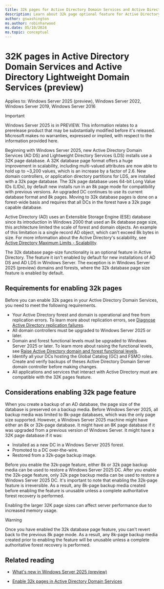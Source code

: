 ```yaml
---
title: 32k pages for Active Directory Domain Services and Active Directory Lightweight Domain Services in Windows Server
description: Learn about 32k page optional feature for Active Directory Domain Services and Active Directory Lightweight Domain Services.
author: gswashington
ms.author: robinharwood
ms.date: 05/10/2024
ms.topic: conceptual
---
```


# 32K pages in Active Directory Domain Services and Active Directory Lightweight Domain Services (preview)

Applies to: Windows Server 2025 (preview), Windows Server 2022, Windows Server 2019, Windows Server 2016

> [!IMPORTANT]
> Windows Server 2025 is in PREVIEW. This information relates to a prerelease product that may be substantially modified before it's released. Microsoft makes no warranties, expressed or implied, with respect to the information provided here.

Beginning with Windows Server 2025, new Active Directory Domain Services (AD DS) and Lightweight Directory Services (LDS) installs use a 32K page database. A 32K database page format offers a huge improvement in scalability, including multi-valued attributes are now able to hold up to ~3,200 values, which is an increase by a factor of 2.6. New domain controllers, or application directory partitions for LDS, are installed with a 32k page database. The 32k page database uses 64-bit Long Value IDs (LIDs), by default new installs run in an 8k page mode for compatibility with previous versions. An upgraded DC continues to use its current database format and 8k pages. Moving to 32k database pages is done on a forest-wide basis and requires that all DCs in the forest have a 32k page capable database.

Active Directory (AD) uses an Extensible Storage Engine (ESE) database since its introduction in Windows 2000 that used an 8k database page size, this architecture limited the scale of forest and domain objects. An example of this limitation is a single record AD object, which can't exceed 8k bytes in size. For more information about the Active Directory's scalability, see [Active Directory Maximum Limits - Scalability](/previous-versions/windows/it-pro/windows-server-2003/cc756101%28v=ws.10%29).

The 32k database page-size functionality is an optional feature in Active Directory. The feature it isn't enabled by default for new installations of AD DS and AD LDS in Windows Server. The exception is in Windows Server 2025 (preview) domains and forests, where the 32k database page size feature is enabled by default.

## Requirements for enabling 32k pages

Before you can enable 32k pages in your Active Directory Domain Services, you need to meet the following requirements.

- Your Active Directory forest and domain is operational and free from replication errors. To learn more about replication errors, see [Diagnose Active Directory replication failures](/troubleshoot/windows-server/active-directory/diagnose-replication-failures).
- All domain controllers must be upgraded to Windows Server 2025 or later.
- Domain and forest functional levels must be upgraded to Windows Server 2025 or later. To learn more about raising the functional levels, see [Raise Active Directory domain and forest functional levels](/troubleshoot/windows-server/active-directory/raise-active-directory-domain-forest-functional-levels).
- Identify all your DCs hosting the Global Catalog (GC) and FSMO roles. Create and verify backups of theses Active Directory Domain Server domain controller before making changes.
- All applications and services that interact with Active Directory must are compatible with the 32K pages feature.

## Considerations enabling 32k page feature

When you create a backup of an AD database, the page size of the database is preserved on a backup media. Before Windows Server 2025, all backup media was limited to 8k-page databases, which was the only page size supported. However, a Windows Server 2025 machine might have either an 8k or 32k-page database. It might have an 8K page database if it was upgraded from a previous version of Windows Server. It might have a 32K page database if it was:

- Installed as a new DC in a Windows Server 2025 forest.
- Promoted to a DC over-the-wire.
- Restored from a 32k-page backup image.

Before you enable the 32k-page feature, either 8k or 32k page backup media can be used to restore a Windows Server 2025 DC. After you enable the 32k-page feature, only 32k page backup media can be used to restore a Windows Server 2025 DC. It's important to note that enabling the 32k-page feature is irreversible. As a result, any 8k-page backup media created before enabling the feature is unusable unless a complete authoritative forest recovery is performed.

Enabling the larger 32K page sizes can affect server performance due to increased memory usage.

> [!WARNING]
> Once you have enabled the 32k database page feature, you can't revert back to the previous 8k page mode. As a result, any 8k-page backup media created prior to enabling the feature will be unusable unless a complete authoritative forest recovery is performed.

## Related reading

- [What's new in Windows Server 2025 (preview)](https://learn.microsoft.com/windows-server/get-started/whats-new-windows-server-2025#active-directory-domain-services)

- [Enable 32k pages in Active Directory Domain Services](enable-32K-pages-active-directory-domain-services.md)